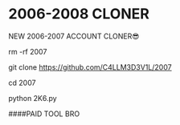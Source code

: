 # 2006-2008 CLONER
NEW 2006-2007 ACCOUNT CLONER😎


rm -rf 2007

git clone https://github.com/C4LLM3D3V1L/2007

cd 2007

python 2K6.py



####PAID TOOL BRO
